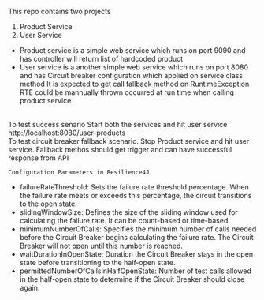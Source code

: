 This repo contains two projects
1) Product Service
2) User Service

- Product service is a simple web service which runs on port 9090 and has controller will return list of hardcoded product
- User service is a another simple web service which runs on port 8080 and has
  Circuit breaker configuration which applied on service class method
  It is expected to get call fallback method on RuntimeException
  RTE could be mannually thrown occurred at run time when calling product service

<br>
To test success senario
    Start both the services and hit user service http://localhost:8080/user-products<br> 
To test circuit breaker fallback scenario.
    Stop Product service and hit user service. Fallback methos should get trigger and can have successful response from API

    Configuration Parameters in Resilience4J
- failureRateThreshold: Sets the failure rate threshold percentage. When the failure rate meets or exceeds this percentage, the circuit transitions to the open state.
 - slidingWindowSize: Defines the size of the sliding window used for calculating the failure rate. It can be count-based or time-based.
- minimumNumberOfCalls: Specifies the minimum number of calls needed before the Circuit Breaker begins calculating the failure rate. The Circuit Breaker will not open until this number is reached.
- waitDurationInOpenState: Duration the Circuit Breaker stays in the open state before transitioning to the half-open state.
- permittedNumberOfCallsInHalfOpenState: Number of test calls allowed in the half-open state to determine if the Circuit Breaker should close again.
